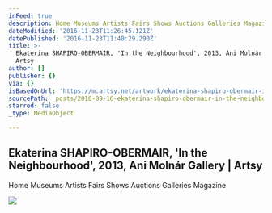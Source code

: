 ```yaml
---
inFeed: true
description: Home Museums Artists Fairs Shows Auctions Galleries Magazine
dateModified: '2016-11-23T11:26:45.121Z'
datePublished: '2016-11-23T11:40:29.290Z'
title: >-
  Ekaterina SHAPIRO-OBERMAIR, 'In the Neighbourhood', 2013, Ani Molnár Gallery |
  Artsy
author: []
publisher: {}
via: {}
isBasedOnUrl: 'https://m.artsy.net/artwork/ekaterina-shapiro-obermair-in-the-neighbourhood'
sourcePath: _posts/2016-09-16-ekaterina-shapiro-obermair-in-the-neighbourhood-2013-an.md
starred: false
_type: MediaObject

---
```

<article style=""><h1>Ekaterina SHAPIRO-OBERMAIR, 'In the Neighbourhood', 2013, Ani Molnár Gallery | Artsy</h1><p>Home Museums Artists Fairs Shows Auctions Galleries Magazine</p><img src="https://d32dm0rphc51dk.cloudfront.net/pn5KWB2KrXSKW2JmDQd1fQ/large.jpg" /></article>